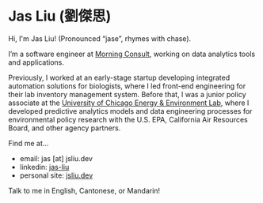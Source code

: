 # Jas Liu (劉傑思)

Hi, I'm Jas Liu! (Pronounced “jase”, rhymes with chase).

I’m a software engineer at [Morning Consult](https://morningconsult.com/), working on data analytics tools and applications.

Previously, I worked at an early-stage startup developing integrated automation solutions for biologists, where I led front-end engineering for their lab inventory management system. Before that, I was a junior policy associate at the [University of Chicago Energy & Environment Lab](https://urbanlabs.uchicago.edu/labs/energy-environment), where I developed predictive analytics models and data engineering processes for environmental policy research with the U.S. EPA, California Air Resources Board, and other agency partners.

Find me at...

- email: jas \[at\] jsliu.dev
- linkedin: [jas-liu](https://www.linkedin.com/in/jas-liu/)
- personal site: [jsliu.dev](https://jsliu.dev)

Talk to me in English, Cantonese, or Mandarin!

<!--
**jasopolis/jasopolis** is a ✨ _special_ ✨ repository because its `README.md` (this file) appears on your GitHub profile.

Here are some ideas to get you started:

- 🔭 I’m currently working on ...
- 🌱 I’m currently learning ...
- 👯 I’m looking to collaborate on ...
- 🤔 I’m looking for help with ...
- 💬 Ask me about ...
- 📫 How to reach me: ...
- 😄 Pronouns: ...
- ⚡ Fun fact: ...
-->
